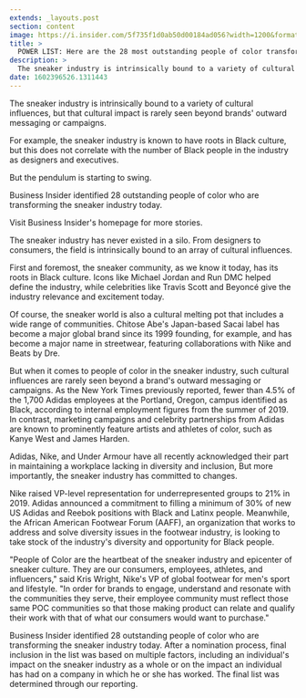 ```yaml
--- 
extends: _layouts.post 
section: content 
image: https://i.insider.com/5f735f1d0ab50d00184ad056?width=1200&format=jpeg 
title: > 
  POWER LIST: Here are the 28 most outstanding people of color transforming the sneaker industry today, from designers to influencers 
description: > 
  The sneaker industry is intrinsically bound to a variety of cultural influences, but that cultural impact is rarely seen beyond brands' outward messaging or campaigns.Business Insider identified 28 outstanding people of color who are transforming the sneaker industry today.The sneaker industry has never existed in a silo."People of Color are the heartbeat of the sneaker industry and epicenter of sneaker culture.Business Insider identified 28 outstanding people of color who are transforming the sneaker industry today. 
date: 1602396526.1311443 
--- 
```

The sneaker industry is intrinsically bound to a variety of cultural influences, but that cultural impact is rarely seen beyond brands' outward messaging or campaigns.

For example, the sneaker industry is known to have roots in Black culture, but this does not correlate with the number of Black people in the industry as designers and executives.

But the pendulum is starting to swing.

Business Insider identified 28 outstanding people of color who are transforming the sneaker industry today.

Visit Business Insider's homepage for more stories.

The sneaker industry has never existed in a silo. From designers to consumers, the field is intrinsically bound to an array of cultural influences.

First and foremost, the sneaker community, as we know it today, has its roots in Black culture. Icons like Michael Jordan and Run DMC helped define the industry, while celebrities like Travis Scott and Beyoncé give the industry relevance and excitement today.

Of course, the sneaker world is also a cultural melting pot that includes a wide range of communities. Chitose Abe's Japan-based Sacai label has become a major global brand since its 1999 founding, for example, and has become a major name in streetwear, featuring collaborations with Nike and Beats by Dre.

But when it comes to people of color in the sneaker industry, such cultural influences are rarely seen beyond a brand's outward messaging or campaigns. As the New York Times previously reported, fewer than 4.5% of the 1,700 Adidas employees at the Portland, Oregon, campus identified as Black, according to internal employment figures from the summer of 2019. In contrast, marketing campaigns and celebrity partnerships from Adidas are known to prominently feature artists and athletes of color, such as Kanye West and James Harden.

Adidas, Nike, and Under Armour have all recently acknowledged their part in maintaining a workplace lacking in diversity and inclusion, But more importantly, the sneaker industry has committed to changes.

Nike raised VP-level representation for underrepresented groups to 21% in 2019. Adidas announced a commitment to filling a minimum of 30% of new US Adidas and Reebok positions with Black and Latinx people. Meanwhile, the African American Footwear Forum (AAFF), an organization that works to address and solve diversity issues in the footwear industry, is looking to take stock of the industry's diversity and opportunity for Black people.

"People of Color are the heartbeat of the sneaker industry and epicenter of sneaker culture. They are our consumers, employees, athletes, and influencers," said Kris Wright, Nike's VP of global footwear for men's sport and lifestyle. "In order for brands to engage, understand and resonate with the communities they serve, their employee community must reflect those same POC communities so that those making product can relate and qualify their work with that of what our consumers would want to purchase."

Business Insider identified 28 outstanding people of color who are transforming the sneaker industry today. After a nomination process, final inclusion in the list was based on multiple factors, including an individual's impact on the sneaker industry as a whole or on the impact an individual has had on a company in which he or she has worked. The final list was determined through our reporting.